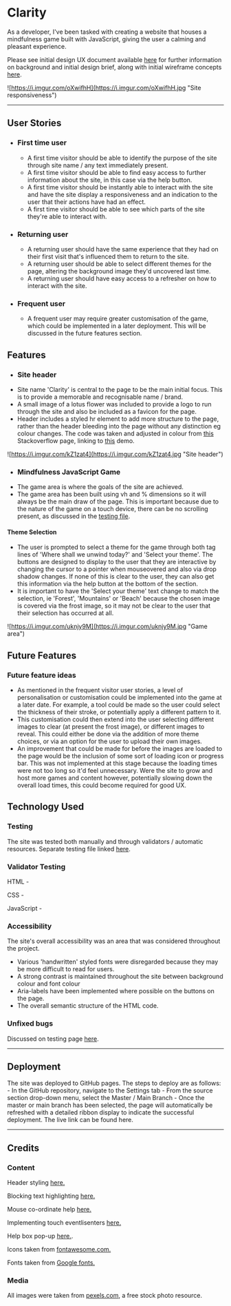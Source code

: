 # Clarity
As a developer, I've been tasked with creating a website that houses a mindfulness game built with JavaScript, giving the user a calming and pleasant experience.

Please see initial design UX document available [here](https://github.com/CMecrow/CM-Project-2/blob/main/docs/clarity_ux.md) for further information on background and initial design brief, along with initial wireframe concepts [here](https://github.com/CMecrow/CM-Project-2/blob/main/docs/clarity_wireframes.pdf).

![https://i.imgur.com/oXwifhH](https://i.imgur.com/oXwifhH.jpg "Site responsiveness")

---

## User Stories
- ### First time user
  - A first time visitor should be able to identify the purpose of the site through site name / any text immediately present.
  - A first time visitor should be able to find easy access to further information about the site, in this case via the help button.
  - A first time visitor should be instantly able to interact with the site and have the site display a responsiveness and an indication to the user that their actions have had an effect.
  - A first time visitor should be able to see which parts of the site they're able to interact with.

- ### Returning user
  - A returning user should have the same experience that they had on their first visit that's influenced them to return to the site.
  - A returning user should be able to select different themes for the page, altering the background image they'd uncovered last time.
  - A returning user should have easy access to a refresher on how to interact with the site.

- ### Frequent user
  - A frequent user may require greater customisation of the game, which could be implemented in a later deployment. This will be discussed in the future features section.

## Features
- ### Site header
- Site name 'Clarity' is central to the page to be the main initial focus. This is to provide a memorable and recognisable name / brand.
- A small image of a lotus flower was included to provide a logo to run through the site and also be included as a favicon for the page.
- Header includes a styled hr element to add more structure to the page, rather than the header bleeding into the page without any distinction eg colour changes. The code was taken and adjusted in colour from [this](https://stackoverflow.com/questions/9437400/css-fade-out-horizontal-rule-line-styled-div-effect-without-images) Stackoverflow page, linking to [this](http://jsfiddle.net/andresilich/fZNbK/1/) demo.

![https://i.imgur.com/kZ1zat4](https://i.imgur.com/kZ1zat4.jpg "Site header")

- ### Mindfulness JavaScript Game
- The game area is where the goals of the site are achieved.
- The game area has been built using vh and % dimensions so it will always be the main draw of the page. This is important because due to the nature of the game on a touch device, there can be no scrolling present, as discussed in the [testing file](https://github.com/CMecrow/CM-Project-2/blob/main/docs/testing.md).
#### Theme Selection
- The user is prompted to select a theme for the game through both tag lines of 'Where shall we unwind today?' and 'Select your theme'. The buttons are designed to display to the user that they are interactive by changing the cursor to a pointer when mouseovered and also via drop shadow changes. If none of this is clear to the user, they can also get this information via the help button at the bottom of the section.
- It is important to have the 'Select your theme' text change to match the selection, ie 'Forest', 'Mountains' or 'Beach' because the chosen image is covered via the frost image, so it may not be clear to the user that their selection has occurred at all. 

![https://i.imgur.com/uknjy9M](https://i.imgur.com/uknjy9M.jpg "Game area")

## Future Features
### Future feature ideas
- As mentioned in the frequent visitor user stories, a level of personalisation or customisation could be implemented into the game at a later date. For example, a tool could be made so the user could select the thickness of their stroke, or potentially apply a different pattern to it.
- This customisation could then extend into the user selecting different images to clear (at present the frost image), or different images to reveal. This could either be done via the addition of more theme choices, or via an option for the user to upload their own images.
- An improvement that could be made for before the images are loaded to the page would be the inclusion of some sort of loading icon or progress bar. This was not implemented at this stage because the loading times were not too long so it'd feel unnecessary. Were the site to grow and host more games and content however, potentially slowing down the overall load times, this could become required for good UX.

## Technology Used

### Testing
The site was tested both manually and through validators / automatic resources. Separate testing file linked [here](https://github.com/CMecrow/CM-Project-2/blob/main/docs/testing.md).

### Validator Testing
HTML -

CSS -

JavaScript -

### Accessibility
The site's overall accessibility was an area that was considered throughout the project.
  - Various 'handwritten' styled fonts were disregarded because they may be more difficult to read for users.
  - A strong contrast is maintained throughout the site between background colour and font colour
  - Aria-labels have been implemented where possible on the buttons on the page.
  - The overall semantic structure of the HTML code.

### Unfixed bugs
Discussed on testing page [here]((https://github.com/CMecrow/CM-Project-2/blob/main/docs/testing.md)).

---

## Deployment
The site was deployed to GitHub pages. The steps to deploy are as follows: - In the GitHub repository, navigate to the Settings tab - From the source section drop-down menu, select the Master / Main Branch - Once the master or main branch has been selected, the page will automatically be refreshed with a detailed ribbon display to indicate the successful deployment. The live link can be found here.

---

## Credits
### Content
Header styling [here.](https://stackoverflow.com/questions/9437400/css-fade-out-horizontal-rule-line-styled-div-effect-without-images)

Blocking text highlighting [here.](https://stackoverflow.com/questions/826782/how-to-disable-text-selection-highlighting)

Mouse co-ordinate help [here.](https://stackoverflow.com/questions/39784153/mouse-pointer-coordinates-and-canvas-coordinates-not-matching)

Implementing touch eventlisenters [here.](https://stackoverflow.com/questions/43936084/how-to-make-mousemove-event-working-for-touchscreen-with-touchmove)

Help box pop-up [here.](https://www.youtube.com/watch?v=iE_6pQ3RlZU).

Icons taken from [fontawesome.com.](https://fontawesome.com/)

Fonts taken from [Google fonts.](https://fonts.google.com/)

### Media
All images were taken from [pexels.com](https://www.pexels.com/), a free stock photo resource.